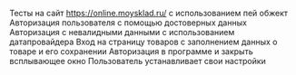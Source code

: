 Тесты на сайт https://online.moysklad.ru/ с использованием пей обжект
Авторизация пользователя с помощью достоверных данных
Авторизация с невалидными данными с использованием датапровайдера
Вход на страницу товаров с заполнением данных о товаре и его сохранении
Авторизация в программе и закрыть всплывающее окно
Пользователь устанавливает свои настройки
